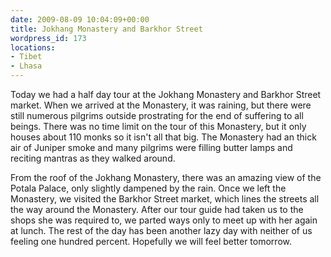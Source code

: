 ```yaml
---
date: 2009-08-09 10:04:09+00:00
title: Jokhang Monastery and Barkhor Street
wordpress_id: 173
locations:
- Tibet
- Lhasa
---
```


Today we had a half day tour at the Jokhang Monastery and Barkhor Street market. When we arrived at the Monastery, it was raining, but there were still numerous pilgrims outside prostrating for the end of suffering to all beings. There was no time limit on the tour of this Monastery, but it only houses about 110 monks so it isn't all that big. The Monastery had an thick air of Juniper smoke and many pilgrims were filling butter lamps and reciting mantras as they walked around.



From the roof of the Jokhang Monastery, there was an amazing view of the Potala Palace, only slightly dampened by the rain. Once we left the Monastery, we visited the Barkhor Street market, which lines the streets all the way around the Monastery. After our tour guide had taken us to the shops she was required to, we parted ways only to meet up with her again at lunch. The rest of the day has been another lazy day with neither of us feeling one hundred percent. Hopefully we will feel better tomorrow.

